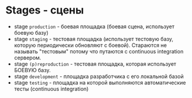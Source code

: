 # Stages - сцены

* stage `production` - боевая площадка (боевая сцена, использует боевую базу)
* stage `staging` - тестовая площадка (использует тестовую базу, которую периодически обновляют с боевой). Стараются не называть "тестовым" потому что путаются с continuous integration сервером.
* stage `(p)reproduction` - тестовая площадка, которая использует БОЕВУЮ базу.
* stage `development` - площадка разработчика с его локальной базой
* stage `testing` - площадка на которой выполняются автоматические тесты (continuous integration)
